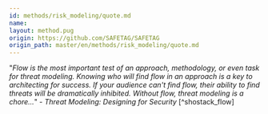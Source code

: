 ```yaml
---
id: methods/risk_modeling/quote.md
name: 
layout: method.pug
origin: https://github.com/SAFETAG/SAFETAG
origin_path: master/en/methods/risk_modeling/quote.md
---
```

"*Flow is the most important test of an approach, methodology, or even task for threat modeling. Knowing who will find flow in an approach is a key to architecting for success. If your audience can't find flow, their ability to find threats will be dramatically inhibited. Without flow, threat modeling is a chore...*" - _Threat Modeling: Designing for Security_ [^shostack_flow]


